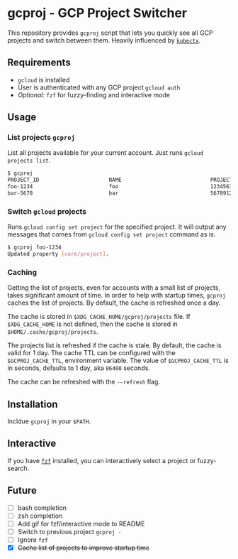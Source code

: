 # gcproj - GCP Project Switcher

This repository provides `gcproj` script that lets you quickly see all GCP
projects and switch between them. Heavily influenced by [`kubectx`](https://github.com/ahmetb/kubectx).

## Requirements

- `gcloud` is installed
- User is authenticated with any GCP project `gcloud auth`
- _Optional:_ `fzf` for fuzzy-finding and interactive mode

## Usage

### List projects `gcproj`

List all projects available for your current account. Just runs
`gcloud projects list`.

```bash
$ gcproj
PROJECT_ID                      NAME                            PROJECT_NUMBER
foo-1234                        foo                             123456789
bar-5678                        bar                             567891234
```

### Switch `gcloud` projects

Runs `gcloud config set project` for the specified project. It will output any
messages that comes from `gcloud config set project` command as is.

```bash
$ gcproj foo-1234
Updated property [core/project].
```

### Caching

Getting the list of projects, even for accounts with a small list of projects,
takes significant amount of time. In order to help with startup times, `gcproj`
caches the list of projects. By default, the cache is refreshed once a day.

The cache is stored in `$XDG_CACHE_HOME/gcproj/projects` file. If `$XDG_CACHE_HOME`
is not defined, then the cache is stored in `$HOME/.cache/gcproj/projects`.

The projects list is refreshed if the cache is stale. By default, the cache is
valid for 1 day. The cache TTL can be configured with the `$GCPROJ_CACHE_TTL`,
environment variable. The value of `$GCPROJ_CACHE_TTL` is in seconds, defaults
to 1 day, aka `86400` seconds.

The cache can be refreshed with the `--refresh` flag.

## Installation

Incldue `gcproj` in your `$PATH`.

## Interactive

If you have [`fzf`](https://github.com/junegunn/fzf) installed, you can
interactively select a project or fuzzy-search.

## Future

- [ ] bash completion
- [ ] zsh completion
- [ ] Add gif for fzf/interactive mode to README
- [ ] Switch to previous project `gcproj -`
- [ ] Ignore `fzf`
- [x] ~~Cache list of projects to improve startup time~~
